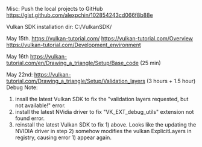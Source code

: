 Misc:
Push the local projects to GitHub
https://gist.github.com/alexpchin/102854243cd066f8b88e

Vulkan SDK installation dir:
C:/VulkanSDK/

May 15th.
https://vulkan-tutorial.com/
https://vulkan-tutorial.com/Overview
https://vulkan-tutorial.com/Development_environment

May 16th
https://vulkan-tutorial.com/en/Drawing_a_triangle/Setup/Base_code (25 min)

May 22nd:
https://vulkan-tutorial.com/Drawing_a_triangle/Setup/Validation_layers (3 hours + 1.5 hour)
Debug Note: 
1) insall the latest Vulkan SDK to fix the "validation layers requested, but not available!" error.
2) install the latest NVidia driver to fix "VK_EXT_debug_utils" extension not found error.
3) reinstall the latest Vulkan SDK to fix 1) above. Looks like the updating the NVIDIA driver in step 2) somehow modifies the vulkan ExplicitLayers in registry, causing error 1) appear again.